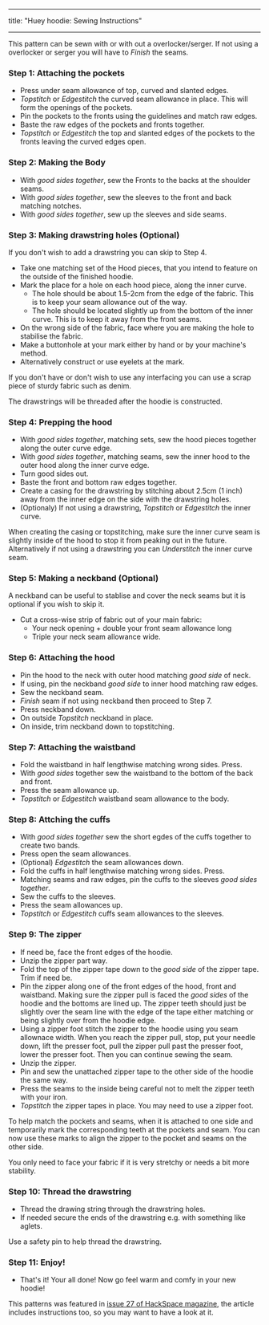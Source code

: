 ***

title: "Huey hoodie: Sewing Instructions"

***

<Note>

This pattern can be sewn with or with out a overlocker/serger. If not using a overlocker or serger you will have to _Finish_ the seams.

</Note>

### Step 1: Attaching the pockets

- Press under seam allowance of top, curved and slanted edges.
- _Topstitch_ or _Edgestitch_ the curved seam allowance in place. This will form the openings of the pockets.
- Pin the pockets to the fronts using the guidelines and match raw edges.
- Baste the raw edges of the pockets and fronts together.
- _Topstitch_ or _Edgestitch_ the top and slanted edges of the pockets to the fronts leaving the curved edges open.

### Step 2: Making the Body

- With _good sides together_, sew the Fronts to the backs at the shoulder seams.
- With _good sides together_, sew the sleeves to the front and back matching notches.
- With _good sides together_, sew up the sleeves and side seams.

### Step 3: Making drawstring holes (Optional)

If you don't wish to add a drawstring you can skip to Step 4.

- Take one matching set of the Hood pieces, that you intend to feature on the outside of the finished hoodie.
- Mark the place for a hole on each hood piece, along the inner curve.
  - The hole should be about 1.5-2cm from the edge of the fabric. This is to keep your seam allowance out of the way.
  - The hole should be located slightly up from the bottom of the inner curve. This is to keep it away from the front seams.
- On the wrong side of the fabric, face where you are making the hole to stabilise the fabric.
- Make a buttonhole at your mark either by hand or by your machine's method.
- Alternatively construct or use eyelets at the mark.

<Tip>

If you don't have or don't wish to use any interfacing you can use a scrap piece of sturdy fabric such as denim.

</Tip>

<Note>

The drawstrings will be threaded after the hoodie is constructed.

</Note>

### Step 4: Prepping the hood

- With _good sides together_, matching sets, sew the hood pieces together along the outer curve edge.
- With _good sides together_, matching seams, sew the inner hood to the outer hood along the inner curve edge.
- Turn good sides out.
- Baste the front and bottom raw edges together.
- Create a casing for the drawstring by stitching about 2.5cm (1 inch) away from the inner edge on the side with the drawstring holes.
- (Optionaly) If not using a drawstring, _Topstitch_ or _Edgestitch_ the inner curve.

<Note>

When creating the casing or topstitching, make sure the inner curve seam is slightly inside of the hood to stop it from peaking out in the future.
Alternatively if not using a drawstring you can _Understitch_ the inner curve seam.

</Note>

### Step 5: Making a neckband (Optional)

A neckband can be useful to stablise and cover the neck seams but it is optional if you wish to skip it.

- Cut a cross-wise strip of fabric out of your main fabric:
  - Your neck opening + double your front seam allowance long
  - Triple your neck seam allowance wide.

### Step 6: Attaching the hood

- Pin the hood to the neck with outer hood matching _good side_ of neck.
- If using, pin the neckband _good side_ to inner hood matching raw edges.
- Sew the neckband seam.
- _Finish_ seam if not using neckband then proceed to Step 7.
- Press neckband down.
- On outside _Topstitch_ neckband in place.
- On inside, trim neckband down to topstitching.

### Step 7: Attaching the waistband

- Fold the waistband in half lengthwise matching wrong sides. Press.
- With _good sides_ together sew the waistband to the bottom of the back and front.
- Press the seam allowance up.
- _Topstitch_ or _Edgestitch_ waistband seam allowance to the body.

### Step 8: Attching the cuffs

- With _good sides together_ sew the short egdes of the cuffs together to create two bands.
- Press open the seam allowances.
- (Optional) _Edgestitch_ the seam allowances down.
- Fold the cuffs in half lengthwise matching wrong sides. Press.
- Matching seams and raw edges, pin the cuffs to the sleeves _good sides together_.
- Sew the cuffs to the sleeves.
- Press the seam allowances up.
- _Topstitch_ or _Edgestitch_ cuffs seam allowances to the sleeves.

### Step 9: The zipper

- If need be, face the front edges of the hoodie.
- Unzip the zipper part way.
- Fold the top of the zipper tape down to the _good side_ of the zipper tape. Trim if need be.
- Pin the zipper along one of the front edges of the hood, front and waistband. Making sure the zipper pull is faced the _good sides_ of the hoodie and the bottoms are lined up. The zipper teeth should just be slightly over the seam line with the edge of the tape either matching or being slightly over from the hoodie edge.
- Using a zipper foot stitch the zipper to the hoodie using you seam allownace width. When you reach the zipper pull, stop, put your needle down, lift the presser foot, pull the zipper pull past the presser foot, lower the presser foot. Then you can continue sewing the seam.
- Unzip the zipper.
- Pin and sew the unattached zipper tape to the other side of the hoodie the same way.
- Press the seams to the inside being careful not to melt the zipper teeth with your iron.
- _Topstitch_ the zipper tapes in place. You may need to use a zipper foot.

<Tip>

To help match the pockets and seams, when it is attached to one side and temporarily mark the corresponding teeth at the pockets and seam. You can now use these marks to align the zipper to the pocket and seams on the other side.

</Tip>

<Note>

You only need to face your fabric if it is very stretchy or needs a bit more stability.

</Note>

### Step 10: Thread the drawstring

- Thread the drawing string through the drawstring holes.
- If needed secure the ends of the drawstring e.g. with something like aglets.

<Tip>

Use a safety pin to help thread the drawstring.

</Tip>

### Step 11: Enjoy!

- That's it! Your all done! Now go feel warm and comfy in your new hoodie!

<Note>

This patterns was featured in [issue 27 of HackSpace magazine](https://hackspace.raspberrypi.org/issues/27),
the article includes instructions too, so you may want to have a look at it.

</Note>
